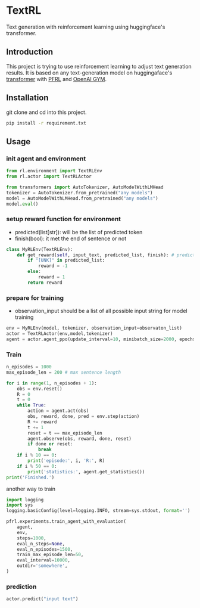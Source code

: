 # TextRL

Text generation with reinforcement learning using huggingface's transformer.

## Introduction

This project is trying to use reinforcement learning to adjust text generation results.
It is based on any text-generation model on huggingaface's [transformer](https://github.com/huggingface/transformers) with [PFRL](https://github.com/pfnet/pfrl) and [OpenAI GYM](https://gym.openai.com).

## Installation
git clone and cd into this project.
```bash
pip install -r requirement.txt
```

## Usage
### init agent and environment
```python
from rl.environment import TextRLEnv
from rl.actor import TextRLActor

from transformers import AutoTokenizer, AutoModelWithLMHead  
tokenizer = AutoTokenizer.from_pretrained("any models")  
model = AutoModelWithLMHead.from_pretrained("any models")
model.eval()
```
### setup reward function for environment
* predicted(list[str]): will be the list of predicted token
* finish(bool): it met the end of sentence or not
```python
class MyRLEnv(TextRLEnv):
    def get_reward(self, input_text, predicted_list, finish): # predicted will be the list of predicted token
        if "[UNK]" in predicted_list:
            reward = -1
        else:
            reward = 1
        return reward
```

### prepare for training
* observation_input should be a list of all possible input string for model training
```python
env = MyRLEnv(model, tokenizer, observation_input=observaton_list)
actor = TextRLActor(env,model,tokenizer)
agent = actor.agent_ppo(update_interval=10, minibatch_size=2000, epochs=20)
```

### Train
```python
n_episodes = 1000
max_episode_len = 200 # max sentence length

for i in range(1, n_episodes + 1):
    obs = env.reset()
    R = 0 
    t = 0 
    while True:
        action = agent.act(obs)
        obs, reward, done, pred = env.step(action)
        R += reward
        t += 1
        reset = t == max_episode_len
        agent.observe(obs, reward, done, reset)
        if done or reset:
            break
    if i % 10 == 0:
        print('episode:', i, 'R:', R)
    if i % 50 == 0:
        print('statistics:', agent.get_statistics())
print('Finished.')
```
another way to train
```python
import logging
import sys
logging.basicConfig(level=logging.INFO, stream=sys.stdout, format='')

pfrl.experiments.train_agent_with_evaluation(
    agent,
    env,
    steps=1000,
    eval_n_steps=None,
    eval_n_episodes=1500,       
    train_max_episode_len=50,  
    eval_interval=10000,
    outdir='somewhere', 
)
```

### prediction
```python
actor.predict("input text")
```